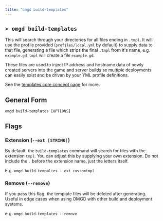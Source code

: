 ```yaml
---
title: "omgd build-templates"
---
```


## `> omgd build-templates`

This will search through your directories for all files ending in `.tmpl`. It will use the profile provided (`profiles/local.yml` by default) to supply data to that file, generating a file which strips the final `.tmpl` from it's name, e.g. `example.gd.tmpl` will create a file `example.gd`.

These files are used to inject IP address and hostname data of newly created servers into the game and server builds so multiple deployments can easily exist and be driven by your YML profile definitions.

See the [templates core concept page](/docs/core-concepts/templates) for more.

## General Form

`omgd build-templates [OPTIONS]`

## Flags

### Extension (`--ext [STRING]`)

By default, the `build-templates` command will search for files with the extension `tmpl`. You can adjust this by supplying your own extension. Do not include the `.` before the extension name, just the letters itself.

E.g. `omgd build-tempaltes --ext customtmpl`

### Remove (`--remove`)

If you pass this flag, the template files will be deleted after generating. Useful in edge cases when using OMGD with other build and deployment systems.

e.g. `omgd build-templates --remove`
